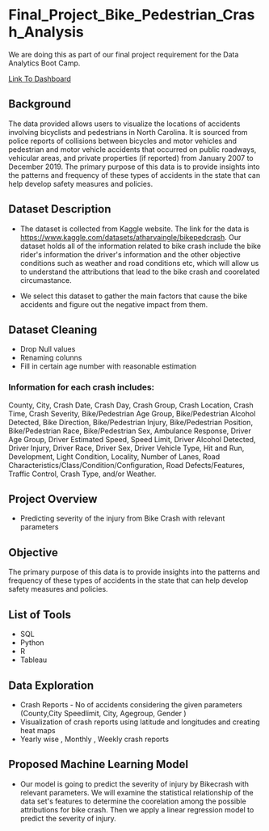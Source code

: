 # Final_Project_Bike_Pedestrian_Crash_Analysis
We are doing this as part of our final project requirement for the Data Analytics Boot Camp.

[Link To Dashboard](https://public.tableau.com/authoring/Capstone_project_16745201462500/Sheet3#1)

## Background

The data provided allows users to visualize the locations of accidents involving bicyclists and pedestrians in North Carolina. It is sourced from police reports of collisions between bicycles and motor vehicles and pedestrian and motor vehicle accidents that occurred on public roadways, vehicular areas, and private properties (if reported) from January 2007 to December 2019. The primary purpose of this data is to provide insights into the patterns and frequency of these types of accidents in the state that can help develop safety measures and policies.

## Dataset Description

- The dataset is collected from Kaggle website. The link for the data is https://www.kaggle.com/datasets/atharvaingle/bikepedcrash. Our dataset holds all of the information related to bike crash include the bike rider's information the driver's information and the other objective conditions such as weather and road conditions etc, which will allow us to understand the attributions that lead to the bike crash and coorelated circumastance. 

- We select this dataset to gather the main factors that cause the bike accidents and figure out the negative impact from them.

## Dataset Cleaning

- Drop Null values
- Renaming colunns
- Fill in certain age number with reasonable estimation

### Information for each crash includes: 

County, City, Crash Date, Crash Day, Crash Group, Crash Location, Crash Time, Crash Severity, Bike/Pedestrian Age Group, Bike/Pedestrian Alcohol Detected, Bike Direction, Bike/Pedestrian Injury, Bike/Pedestrian Position, Bike/Pedestrian Race, Bike/Pedestrian Sex, Ambulance Response, Driver Age Group, Driver Estimated Speed, Speed Limit, Driver Alcohol Detected, Driver Injury, Driver Race, Driver Sex, Driver Vehicle Type, Hit and Run, Development, Light Condition, Locality, Number of Lanes, Road Characteristics/Class/Condition/Configuration, Road Defects/Features, Traffic Control, Crash Type, and/or Weather.

## Project Overview
- Predicting severity of the injury from Bike Crash with relevant parameters

## Objective

The primary purpose of this data is to provide insights into the patterns and frequency of these types of accidents in the state that can help develop safety measures and policies.

## List of Tools
- SQL
- Python
- R
- Tableau

## Data Exploration
- Crash Reports  - No of accidents considering the given parameters (County,City Speedlimit, City, Agegroup, Gender )
- Visualization of crash reports using latitude and longitudes and creating heat maps
- Yearly wise , Monthly , Weekly crash reports  

## Proposed Machine Learning Model
- Our model is going to predict the severity of injury by Bikecrash with relevant parameters. We will examine the statistical relationship of the data set's features to determine the coorelation among the possible attributions for bike crash. Then we apply a linear regression model to predict the severity of injury.
